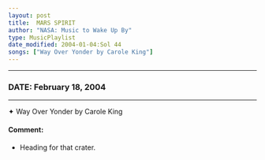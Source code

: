 ```yaml
---
layout: post
title:  MARS SPIRIT
author: "NASA: Music to Wake Up By"
type: MusicPlaylist
date_modified: 2004-01-04:Sol 44
songs: ["Way Over Yonder by Carole King"]
---
```


----
### DATE: February 18, 2004
----
✦ Way Over Yonder by Carole King

#### Comment:
* Heading for that crater.



<br/>
<center>
	<a target="_blank"
	   href="https://twitter.com/intent/tweet?hashtags=Space,NASA,Playlist,NASAWakeupCalls,SpaceProgram&text={{ page.author}}, '{{ page.songs.first }}' {{ page.title }}, {{ page.date | date: '%B %d, %Y' }}. {{ site.url }}{{ page.url }} @nasawakeupcalls">
	   <i class="fab fa-twitter" alt="Tweet this page" style="font-size: 1.3em;"></i>
	</a>
	&nbsp; 	<i class="fas fa-user-astronaut" style="font-size: 1.5em;"></i> &nbsp;
    <a type="amzn" search="'Way Over Yonder by Carole King'" category="popular music">
        <i class="fab fa-amazon" style="font-size: 1.3em;"></i>
    </a>
</center>

